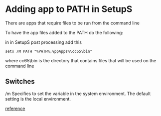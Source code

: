 # Adding app to PATH in SetupS


There are apps that require files to be run from the command line

To have the app files added to the PATH do the following:

in in SetupS post processing add this

    setx /M PATH "%PATH%;%ppApps%\cc65\bin"

where cc65\bin is the directory that contains files that will be used on the command line

## Switches

/m	Specifies to set the variable in the system environment. The default setting is the local environment.

[reference](https://learn.microsoft.com/en-us/windows-server/administration/windows-commands/setx)